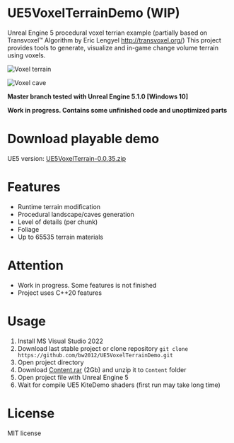 # UE5VoxelTerrainDemo (WIP)
Unreal Engine 5 procedural voxel terrian example (partially based on Transvoxel™ Algorithm by Eric Lengyel http://transvoxel.org/)
This project provides tools to generate, visualize and in-game change volume terrain using voxels.

![Voxel terrain](https://github.com/bw2012/UE5VoxelTerrainDemo/blob/master/demo.gif?raw=true)

![Voxel cave](https://github.com/bw2012/UE5VoxelTerrainDemo/blob/master/cave_demo.gif?raw=true)

**Master branch tested with Unreal Engine 5.1.0 [Windows 10]**

**Work in progress. Contains some unfinished code and unoptimized parts**

# Download playable demo
UE5 version: [UE5VoxelTerrain-0.0.35.zip](https://cutt.ly/G06ISQ7) 


# Features
* Runtime terrain modification
* Procedural landscape/caves generation
* Level of details (per chunk)
* Foliage
* Up to 65535 terrain materials

# Attention
* Work in progress. Some features is not finished
* Project uses C++20 features

# Usage
1. Install MS Visual Studio 2022
2. Download last stable project or clone repository ```git clone https://github.com/bw2012/UE5VoxelTerrainDemo.git```
3. Open project directory 
4. Download [Content.rar](https://drive.google.com/file/d/14xYyljW5u0MZfPWHGrLSjX2E8rLA4ZIQ/view?usp=share_link) (2Gb) and unzip it to ```Content``` folder
5. Open project file with Unreal Engine 5
6. Wait for compile UE5 KiteDemo shaders (first run may take long time)

# License
MIT license
